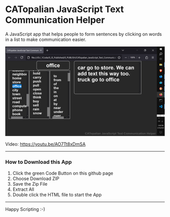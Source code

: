 # CATopalian JavaScript Text Communication Helper
A JavaScript app that helps people to form sentences by clicking on words in a list to make communication easier.

![screenshot_001](src/media/textures/screenshots/001a.PNG)

Video: https://youtu.be/AO7Tt8xDmSA

---

### How to Download this App
1. Click the green Code Button on this github page
2. Choose Download ZIP
3. Save the Zip File
4. Extract All
5. Double click the HTML file to start the App

---

Happy Scripting :-)